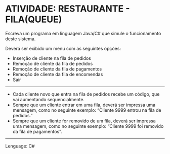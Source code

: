 # ATIVIDADE: RESTAURANTE - FILA(QUEUE)

Escreva um programa em linguagem Java/C# que simule o
funcionamento deste sistema.

Deverá ser exibido um menu com as seguintes opções:
- Inserção de cliente na fila de pedidos
- Remoção de cliente da fila de pedidos
- Remoção de cliente da fila de pagamentos
- Remoção de cliente da fila de encomendas
- Sair
------------------------------------------------------------------------------------------
- Cada cliente novo que entra na fila de pedidos recebe um código, que vai aumentando
sequencialmente.
- Sempre que um cliente entrar em uma fila, deverá ser impressa uma mensagem,
como no seguinte exemplo: “Cliente 9999 entrou na fila de pedidos.”
- Sempre que um cliente for removido de um fila, deverá ser impressa uma mensagem,
como no seguinte exemplo: “Cliente 9999 foi removido da fila de pagamentos”.

------------------------------------------------------------------------------------------
Lenguage: C#
